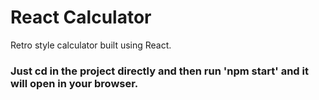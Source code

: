 # React Calculator
Retro style calculator built using React.

### Just cd in the project directly and then run 'npm start' and it will open in your browser.
